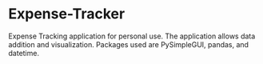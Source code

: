 # Expense-Tracker
Expense Tracking application for personal use.  The application allows data addition and visualization. Packages used are PySimpleGUI, pandas, and datetime.
